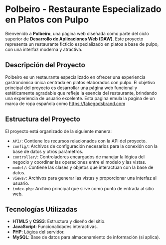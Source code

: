 # Polbeiro - Restaurante Especializado en Platos con Pulpo

Bienvenido a **Polbeiro**, una página web diseñada como parte del ciclo superior de **Desarrollo de Aplicaciones Web (DAW)**. 
Este proyecto representa un restaurante ficticio especializado en platos a base de pulpo, con una interfaz moderna y atractiva.

## Descripción del Proyecto

Polbeiro es un restaurante especializado en ofrecer una experiencia gastronómica única centrada en platos elaborados con pulpo. 
El objetivo principal del proyecto es desarrollar una página web funcional y estéticamente agradable que refleje la esencia del restaurante, 
brindando una experiencia de usuario excelente. Esta pagina emula la pagina de un marca de ropa española como https://fakegodsbrand.com

## Estructura del Proyecto

El proyecto está organizado de la siguiente manera:

- `API/`: Contiene los recursos relacionados con la API del proyecto.
- `config/`: Archivos de configuración necesarios para la conexión con la base de datos y otros parámetros.
- `controller/`: Controladores encargados de manejar la lógica del negocio y coordinar las operaciones entre el modelo y las vistas.
- `model/`: Contiene las clases y objetos que interactúan con la base de datos.
- `views/`: Archivos para generar las vistas y proporcionar una interfaz al usuario.
- `index.php`: Archivo principal que sirve como punto de entrada al sitio web.

## Tecnologías Utilizadas

- **HTML5** y **CSS3**: Estructura y diseño del sitio.
- **JavaScript**: Funcionalidades interactivas.
- **PHP**: Lógica del servidor.
- **MySQL**: Base de datos para almacenamiento de información (si aplica).
